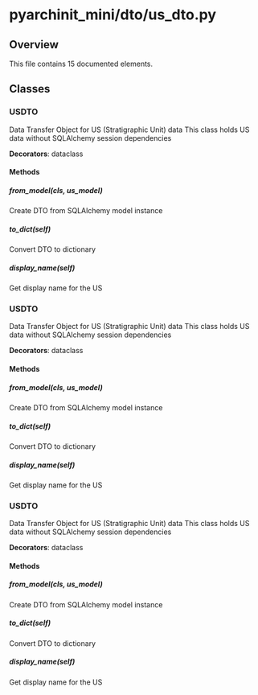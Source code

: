 # pyarchinit_mini/dto/us_dto.py

## Overview

This file contains 15 documented elements.

## Classes

### USDTO

Data Transfer Object for US (Stratigraphic Unit) data
This class holds US data without SQLAlchemy session dependencies

**Decorators**: dataclass

#### Methods

##### from_model(cls, us_model)

Create DTO from SQLAlchemy model instance

##### to_dict(self)

Convert DTO to dictionary

##### display_name(self)

Get display name for the US

### USDTO

Data Transfer Object for US (Stratigraphic Unit) data
This class holds US data without SQLAlchemy session dependencies

**Decorators**: dataclass

#### Methods

##### from_model(cls, us_model)

Create DTO from SQLAlchemy model instance

##### to_dict(self)

Convert DTO to dictionary

##### display_name(self)

Get display name for the US

### USDTO

Data Transfer Object for US (Stratigraphic Unit) data
This class holds US data without SQLAlchemy session dependencies

**Decorators**: dataclass

#### Methods

##### from_model(cls, us_model)

Create DTO from SQLAlchemy model instance

##### to_dict(self)

Convert DTO to dictionary

##### display_name(self)

Get display name for the US

